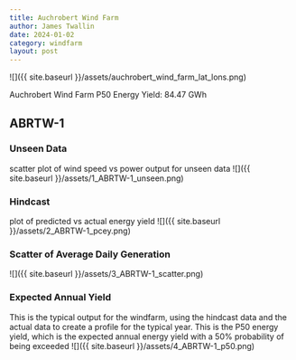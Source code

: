 ```yaml
---
title: Auchrobert Wind Farm
author: James Twallin
date: 2024-01-02
category: windfarm
layout: post
---
```

![]({{ site.baseurl }}/assets/auchrobert_wind_farm_lat_lons.png)

Auchrobert Wind Farm P50 Energy Yield: 84.47 GWh

ABRTW-1
-------------
### Unseen Data 
scatter plot of wind speed vs power output for unseen data
![]({{ site.baseurl }}/assets/1_ABRTW-1_unseen.png)
### Hindcast 
plot of predicted vs actual energy yield
![]({{ site.baseurl }}/assets/2_ABRTW-1_pcey.png)
### Scatter of Average Daily Generation 

![]({{ site.baseurl }}/assets/3_ABRTW-1_scatter.png)
### Expected Annual Yield 
This is the typical output for the windfarm, using the hindcast data and the actual data to create a profile for the typical year. This is the P50 energy yield, which is the expected annual energy yield with a 50% probability of being exceeded
![]({{ site.baseurl }}/assets/4_ABRTW-1_p50.png)

